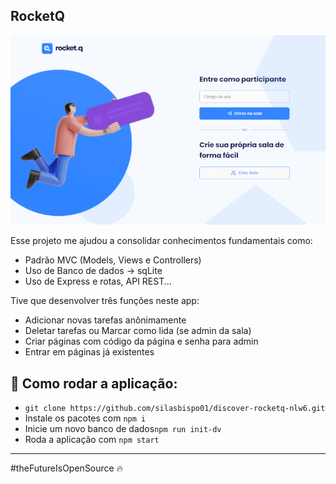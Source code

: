 ## RocketQ

<p align='center'>
  <img src='https://github.com/silasbispo01/discover-rocketq-nlw6/blob/main/src/rocketq.gif' width='900px'/>
</p>

Esse projeto me ajudou a consolidar conhecimentos fundamentais como:
 - Padrão MVC (Models, Views e Controllers)
 - Uso de Banco de dados -> sqLite
 - Uso de Express e rotas, API REST...
 
Tive que desenvolver três funções neste app:
 - Adicionar novas tarefas anônimamente
 - Deletar tarefas ou Marcar como lida (se admin da sala)
 - Criar páginas com código da página e senha para admin
 - Entrar em páginas já existentes

 ##  📱 Como rodar a aplicação:
 
 - ` git clone https://github.com/silasbispo01/discover-rocketq-nlw6.git `
 - Instale os pacotes com ` npm i `
 - Inicie um novo banco de dados` npm run init-dv `
 - Roda a aplicação com ` npm start `
 <hr/>

#theFutureIsOpenSource :fire:
